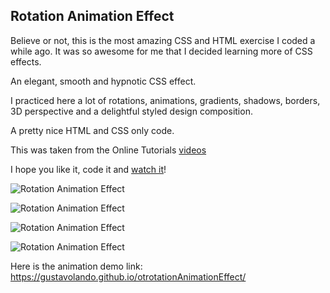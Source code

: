 ## Rotation Animation Effect

Believe or not, this is the most amazing CSS and HTML exercise I coded a while ago.  It was so awesome for me that I decided learning more of CSS effects.

An elegant, smooth and hypnotic CSS effect.

I practiced here a lot of rotations, animations, gradients, shadows, borders, 3D perspective and a delightful styled design composition.

A pretty nice HTML and CSS only code.

This was taken from the Online Tutorials [videos](https://www.youtube.com/watch?v=bqL4FqihRQg)

I hope you like it, code it and [watch it](https://gustavolando.github.io/otrotationAnimationEffect/)!

![Rotation Animation Effect](https://gustavolando.github.io/otrotationAnimationEffect/Rotation%20Animation%20Effect%201.png)

![Rotation Animation Effect](https://gustavolando.github.io/otrotationAnimationEffect/Rotation%20Animation%20Effect%202.png)

![Rotation Animation Effect](https://gustavolando.github.io/otrotationAnimationEffect/Rotation%20Animation%20Effect%203.png)

![Rotation Animation Effect](https://gustavolando.github.io/otrotationAnimationEffect/Rotation%20Animation%20Effect%204.png)

Here is the animation demo link:  https://gustavolando.github.io/otrotationAnimationEffect/
